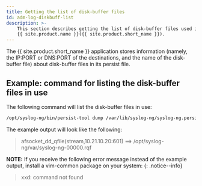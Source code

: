 ```yaml
---
title: Getting the list of disk-buffer files
id: adm-log-diskbuff-list
description: >-
    This section describes getting the list of disk-buffer files used in
    {{ site.product.name }}({{ site.product.short_name }}).
---
```


The {{ site.product.short_name }} application stores information (namely, the IP:PORT or
DNS:PORT of the destinations, and the name of the disk-buffer file)
about disk-buffer files in its persist file.

## Example: command for listing the disk-buffer files in use

The following command will list the disk-buffer files in use:

```bash
/opt/syslog-ng/bin/persist-tool dump /var/lib/syslog-ng/syslog-ng.persist | awk -F '["=]' '/(qfile\(|\.queue)/ { gsub(/[ \t]+/, "", $5); gsub(/^[0-9A-Fa-f]{8}/, "", $5); "echo "$5"|xxd -r -p"|& getline QUEUE; printf("%s ==> %s\n",$1,QUEUE)}'
```

The example output will look like the following:

> afsocket_dd_qfile(stream,10.21.10.20:601)  ==> /opt/syslog-ng/var/syslog-ng-00000.rqf
  
**NOTE:** If you receive the following error message instead of the example
output, install a vim-common package on your system:
{: .notice--info}

> xxd: command not found
